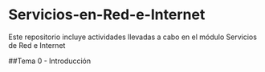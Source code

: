 # Servicios-en-Red-e-Internet
Este repositorio incluye actividades llevadas a cabo en el módulo Servicios de Red e Internet

##Tema 0 - Introducción
